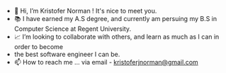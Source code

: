 - 👋 Hi, I’m Kristofer Norman ! It's nice to meet you. 
- 📚 I have earned my A.S degree, and currently am persuing my B.S in Computer Science at Regent University.
- 📈 I’m looking to collaborate with others, and learn as much as I can in order to become 
- the best software engineer I can be. 
- 📫 How to reach me ... via email - kristoferjnorman@gmail.com
